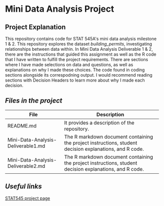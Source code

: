 # Mini Data Analysis Project

## Project Explanation
This repository contains code for STAT 545A's mini data analysis milestone 1 & 2. This repository explores the dataset *building_permits*, investigating relationships between data within. In Mini Data Analysis Deliverable 1 & 2, there are the instructions that guided this assignment as well as the R code that I have written to fulfill the project requirements. There are sections where I have made selections on data and questions, as well as explanations on why I made these choices. The code found in coding sections alongside its correspodning output. I would recommend reading sections with Decision Headers to learn more about why I made each decision.


## _Files in the project_
| File                  | Description                                                                                                                                                                                     |
|-----------------------|-------------------------------------------------------------------------------------------------------------------------------------------------------------------------------------------------|
| README.md             | It provides a description of the repository.                                                                                                                               |
| Mini-Data-Analysis-Deliverable1.md                  | The R markdown document containing the project instructions, student decision explanations, and R code. |
| Mini-Data-Analysis-Deliverable2.md                  | The R markdown document containing the project instructions, student decision explanations, and R code. |

## _Useful links_
[STAT545 project page](https://stat545.stat.ubc.ca/mini-project/mini-project-1/)
